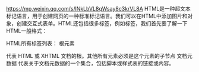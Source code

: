 https://mp.weixin.qq.com/s/lNkLbVL8qWsay8c3krVL8A
HTML是一种超文本标记语言，用于创建网页的一种标准标记语言。我们可以在HTML中添加图片和对象，创建交互式表单。HTML还包括很多标签，例如<head>标签，我们首先要了解一下HTML一般格式：

<!DOCTYPE html> <html> <head> </head> <body> </body> </html>
HTML所有标签列表：
根元素
<html>代表 HTML 或 XHTML 文档的根。其他所有元素必须是这个元素的子节点
文档元数据

<head>代表关于文档元数据的一个集合，包括脚本或样式表的链接或内容。
<title>定义文档的标题，将显示在浏览器的标题栏或标签页上。该元素只能包含文本，包含的标签不会被解释。
<base>定义页面上相对 URL 的基准 URL。
<link>用于链接外部的 CSS 到该文档。
<meta>定义其他 HTML 元素无法描述的元数据。
<style>用于内联 CSS。
脚本
<script>定义一个内联脚本或链接到外部脚本。脚本语言是 JavaScript。
<noscript>定义当浏览器不支持脚本时显示的替代文字。
<template>通过 JavaScript 在运行时实例化内容的容器。

章节
<body> 代表 HTML 文档的内容。在文档中只能有一个 <body> 元素。
<section>定义文档中的一个章节。
<nav>定义只包含导航链接的章节。
<article>定义可以独立于内容其余部分的完整独立内容块。
<aside>定义和页面内容关联度较低的内容——如果被删除，剩下的内容仍然很合理。
<h1>,<h2>,<h3>,<h4>,<h5>,<h6>标题元素实现了六层文档标题，<h1>是最大的标题，<h6>是最小的标题。标题元素简要地描述章节的主题。
<header>定义页面或章节的头部。它经常包含 logo、页面标题和导航性的目录。
<footer>定义页面或章节的尾部。它经常包含版权信息、法律信息链接和反馈建议用的地址。
<address>定义包含联系信息的一个章节。
<main>定义文档中主要或重要的内容。

组织内容
<p>定义一个段落。
<hr>代表章节、文章或其他长内容中段落之间的分隔符。
<pre>代表其内容已经预先排版过，格式应当保留 。
<blockquote>代表引用自其他来源的内容。
<ol>定义一个有序列表。
<ul>定义一个无序列表。
<li>定义列表中的一个列表项。
<dl>定义一个定义列表（一系列术语和其定义）。
<dt>代表一个由下一个<dd>定义的术语。
<dd>代表出现在它之前术语的定义。
<figure>代表一个和文档有关的图例。
<figcaption>代表一个图例的说明。
<div>代表一个通用的容器，没有特殊含义。
文字形式
<a>代表一个链接到其他资源的超链接。
<em>代表强调文字。
<strong>代表特别重要文字。
<small>代表注释，如免责声明、版权声明等，对理解文档不重要。
<s>代表不准确或不相关的内容。
<cite>代表作品标题。
<q>代表内联的引用。
<dfn>代表一个术语包含在其最近祖先内容中的定义。
<abbr>代表省略或缩写，其完整内容在title属性中。
<data>关联一个内容的机器可读的等价形式（该元素只在 WHATWG 版本的 HTML 标准中，不在 W3C 版本的 HTML5 标准中）。
<time>代表日期和时间值；机器可读的等价形式通过datetime属性指定。
<code>代表计算机代码。
<var>代表代码中的变量。
<samp>代表程序或电脑的输出。
<kbd>代表用户输入，一般从键盘输出，但也可以代表其他输入，如语音输入。
<sub>,<sup>分别代表下标和上标。
<i>代表一段不同性质的文字，如技术术语、外文短语等。
<b>代表一段需要被关注的文字。
<u>代表一段需要下划线呈现的文本注释，如标记出拼写错误的文字等。
<mark>代表一段需要被高亮的引用文字。
<ruby>代表被ruby 注释标记的文本，如中文汉字和它的拼音。
<rt>代表ruby 注释，如中文拼音。
<rp>代表 ruby 注释两边的额外插入文本，用于在不支持 ruby 注释显示的浏览器中提供友好的注释显示。
<bdi> 代表需要脱离父元素文本方向的一段文本。它允许嵌入一段不同或未知文本方向格式的文本。

<bdo>指定子元素的文本方向，显式地覆盖默认的文本方向。
<span>代表一段没有特殊含义的文本，当其他语义元素都不适合文本时候可以使用该元素。
<br>代表换行。
<wbr>代表建议换行 (Word Break Opportunity)，当文本太长需要换行时将会在此处添加换行符。

编辑
<ins>定义增加到文档的内容。
<del>定义从文档移除的内容。

嵌入内容
<img>代表一张图片。

<iframe>代表一个内联的框架。
<embed>代表一个嵌入的外部资源，如应用程序或交互内容。
<object>代表一个外部资源，如图片、HTML 子文档、插件等。
<param>代表<object>元素所指定的插件的参数。
<video>代表一段视频及其视频文件和字幕，并提供了播放视频的用户界面。
<audio>代表一段声音，或音频流。
<source>为<video>或<audio>这类媒体元素指定媒体源。
<track>为<video>或<audio>这类媒体元素指定文本轨道（字幕）。
<canvas>代表位图区域，可以通过脚本在它上面实时呈现图形，如图表、游戏绘图等。
<map>与<area>元素共同定义图像映射区域。
<area>与<map>元素共同定义图像映射区域。
<svg>定义一个嵌入式矢量图。
<math>定义一段数学公式。
表格
<table>定义多维数据。
<caption>代表表格的标题。
<colgroup>代表表格中一组单列或多列。
<col>代表表格中的列。
<tbody>代表表格中一块具体数据（表格主体）。
<thead>代表表格中一块列标签（表头）。
<tfoot>代表表格中一块列摘要（表尾）。
<tr>代表表格中的行。
<td>代表表格中的单元格。
<th>代表表格中的头部单元格。

表单
<form>代表一个表单，由控件组成。
<fieldset>代表控件组。
<legend>代表<fieldset>控件组的标题。
<label>代表表单控件的标题。
<input>代表允许用户编辑数据的数据区（文本框、单选框、复选框等）。
<button>代表按钮。
<select>代表下拉框。
<datalist> 代表提供给其他控件的一组预定义选项。
<optgroup>代表一个选项分组。
<option>代表一个<select>元素或<datalist>元素中的一个选项
<textarea>代表多行文本框。
<keygen>代表一个密钥对生成器控件。
<output>代表计算值。
<progress>代表进度条。
<meter> 代表滑动条。
交互元素
<details>代表一个用户可以(点击)获取额外信息或控件的小部件。
<summary>代表<details>元素的综述或标题。
<menuitem>代表一个用户可以点击的菜单项。
<menu>代表菜单。